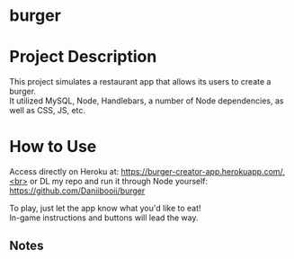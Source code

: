 # burger

# Project Description
This project simulates a restaurant app that allows its users to create a burger.<br>
It utilized MySQL, Node, Handlebars, a number of Node dependencies, as well as CSS, JS, etc.<br>

# How to Use
Access directly on Heroku at: https://burger-creator-app.herokuapp.com/,<br>
or DL my repo and run it through Node yourself: https://github.com/Daniibooii/burger<br>

To play, just let the app know what you'd like to eat!<br>
In-game instructions and buttons will lead the way.<br>

## Notes
